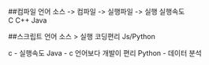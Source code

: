 ##컴파일 언어
        소스 -> 컴파일 -> 실행파일 -> 실행
        실행속도            
        C C++ Java

##스크립트 언어
        소스 > 실행
        코딩편리
        Js/Python

c       - 실행속도
Java    - c 언어보다 개발이 편리
Python  - 데이터 분석